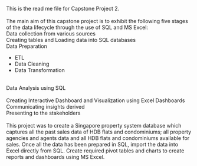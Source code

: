 This is the read me file for Capstone Project 2.
<br>
<br>
The main aim of this capstone project is to exhibit the following five stages of the data lifecycle through the use of SQL and MS Excel:
<br>
Data collection from various sources
<br>
Creating tables and Loading data into SQL databases
<br>
Data Preparation
<ul>
  <li> ETL </li>
  <li> Data Cleaning </li>
  <li> Data Transformation </li> </ul>
<br>
Data Analysis using SQL
<br><br>
Creating Interactive Dashboard and Visualization using Excel Dashboards
<br>
Communicating insights derived
<br>
Presenting to the stakeholders
<br><br>
This project was to create a Singapore property system database which captures all the past sales data of HDB flats and condominiums; all property agencies and agents data and all HDB flats and condominiums available for sales.  Once all the data has been prepared in SQL, import the data into Excel directly from SQL. Create required pivot tables and charts to create reports and dashboards using MS Excel.  
